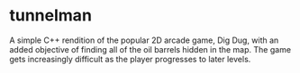 # tunnelman
A simple C++ rendition of the popular 2D arcade game, Dig Dug, with an added objective of finding all of the oil barrels hidden in the map. The game gets increasingly difficult as the player progresses to later levels. 
